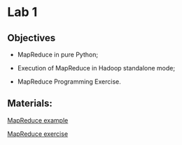 # Lab 1

## Objectives

+ MapReduce in pure Python;

+ Execution of MapReduce in Hadoop standalone mode;

+ MapReduce Programming Exercise.

## Materials:

[MapReduce example](https://github.com/smduarte/spbd-2223/blob/main/lab1/SPBD_Labs_mapreduce1.ipynb)

[MapReduce exercise](https://github.com/smduarte/spbd-2223/blob/main/lab1/SPBD_Labs_mapreduce1_exercise.ipynb)
